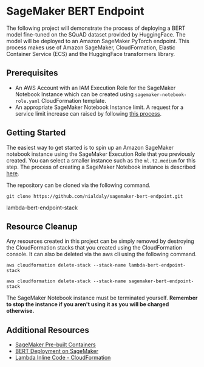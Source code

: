 # SageMaker BERT Endpoint
The following project will demonstrate the process of deploying a BERT model fine-tuned on the SQuAD dataset provided by HuggingFace. The model will be deployed to an Amazon SageMaker PyTorch endpoint. This process makes use of Amazon SageMaker, CloudFormation, Elastic Container Service (ECS) and the HuggingFace transformers library.

## Prerequisites
* An AWS Account with an IAM Execution Role for the SageMaker Notebook Instance which can be created using `sagemaker-notebook-role.yaml` CloudFormation template.
* An appropriate SageMaker Notebook Instance limit. A request for a service limit increase can raised by following [this process](https://docs.aws.amazon.com/deepcomposer/latest/devguide/deepcomposer-service-limit.html).

## Getting Started
The easiest way to get started is to spin up an Amazon SageMaker notebook instance using the SageMaker Execution Role that you previously created. You can select a smaller instance such as the `ml.t2.medium` for this step. The process of creating a SageMaker Notebook instance is described [here](https://docs.aws.amazon.com/sagemaker/latest/dg/gs-setup-working-env.html).

The repository can be cloned via the following command.
```
git clone https://github.com/nialdaly/sagemaker-bert-endpoint.git
```

lambda-bert-endpoint-stack

## Resource Cleanup
Any resources created in this project can be simply removed by destroying the CloudFormation stacks that you created using the CloudFormation console. It can also be deleted via the aws cli using the following command.
```
aws cloudformation delete-stack --stack-name lambda-bert-endpoint-stack
```

```
aws cloudformation delete-stack --stack-name sagemaker-bert-endpoint-stack
```

The SageMaker Notebook instance must be terminated yourself. **Remember to stop the instance if you aren't using it as you will be charged otherwise.**

## Additional Resources
- [SageMaker Pre-built Containers](https://docs.aws.amazon.com/sagemaker/latest/dg/pre-built-containers-frameworks-deep-learning.html)
- [BERT Deployment on SageMaker](https://aws.amazon.com/blogs/machine-learning/fine-tuning-a-pytorch-bert-model-and-deploying-it-with-amazon-elastic-inference-on-amazon-sagemaker/)
- [Lambda Inline Code - CloudFormation](https://github.com/awslabs/aws-cloudformation-templates/blob/master/aws/services/CloudFormation/MacrosExamples/PyPlate/python.yaml)